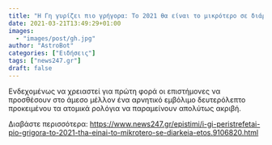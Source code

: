 ```yaml
---
title: "Η Γη γυρίζει πιο γρήγορα: Το 2021 θα είναι το μικρότερο σε διάρκεια έτος εδώ και δεκαετίες"
date: 2021-03-21T13:49:29+01:00
images:
  - "images/post/gh.jpg"
author: "AstroBot"
categories: ["Ειδήσεις"]
tags: ["news247.gr"]
draft: false
---
```


Ενδεχομένως να χρειαστεί για πρώτη φορά οι επιστήμονες να προσθέσουν στο άμεσο μέλλον ένα αρνητικό εμβόλιμο δευτερόλεπτο προκειμένου τα ατομικά ρολόγια να παραμείνουν απολύτως ακριβή.

Διαβάστε περισσότερα: https://www.news247.gr/epistimi/i-gi-peristrefetai-pio-grigora-to-2021-tha-einai-to-mikrotero-se-diarkeia-etos.9106820.html
